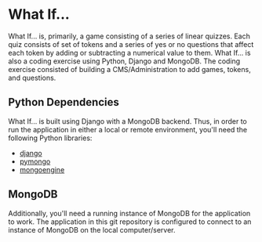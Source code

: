 # What If...

What If... is, primarily, a game consisting of a series of linear quizzes. Each quiz
consists of set of tokens and a series of yes or no questions that affect each token
by adding or subtracting a numerical value to them. What If... is also a coding 
exercise using Python, Django and MongoDB. The coding exercise consisted of building
a CMS/Administration to add games, tokens, and questions.

## Python Dependencies

What If... is built using Django with a MongoDB backend. Thus, in order to run the 
application in either a local or remote environment, you'll need the following Python
libraries:

- [django](https://www.djangoproject.com/)
- [pymongo](http://api.mongodb.org/python/current/)
- [mongoengine](http://mongoengine.org/)

## MongoDB

Additionally, you'll need a running instance of MongoDB for the application to work. 
The application in this git repository is configured to connect to an instance of 
MongoDB on the local computer/server.
